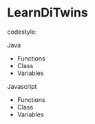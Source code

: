 # LearnDiTwins
codestyle:

Java
- Functions
- Class
- Variables

Javascript
- Functions
- Class
- Variables
